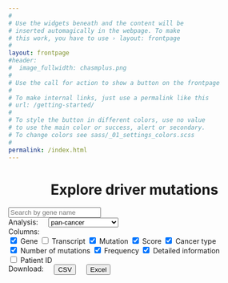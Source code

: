 ```yaml
---
#
# Use the widgets beneath and the content will be
# inserted automagically in the webpage. To make
# this work, you have to use › layout: frontpage
#
layout: frontpage
#header:
#  image_fullwidth: chasmplus.png
#
# Use the call for action to show a button on the frontpage
#
# To make internal links, just use a permalink like this
# url: /getting-started/
#
# To style the button in different colors, use no value
# to use the main color or success, alert or secondary.
# To change colors see sass/_01_settings_colors.scss
#
permalink: /index.html
---
```

<div style="text-align:center"><h1>Explore driver mutations</h1></div>

<div id="tabulator-controls" class="table-controls">
  <div class="medium-8" style="display:block;margin-left:auto;margin-right:auto;">
    <input name="name" id="geneSearch" type="text" placeholder="Search by gene name" class="form-control">
  </div>
</div>

<div id="bar-chart" class="medium-12 columns"> </div>
<div id="pie-chart" class="medium-6 columns"> </div>
<div id="violin-chart" class="medium-6 columns"> </div>

<div id="tabulator-controls" class="table-controls">
  <div class="medium-3 columns">
    <div style="float:left;">Analysis:</div>
    <select name="ctype" id="analysisDropdown" placeholder="Select an analysis" selected="pan-cancer">
      <option value="pan-cancer">pan-cancer</option>
      <option value="cancer type-specific">cancer type-specific</option>
    </select>
  </div>
  <div class="medium-5 columns" style="display:block;margin-left:auto;margin-right:auto;">
    Columns:<br>
    <div style="white-space: nowrap;display:inline"><input type="checkbox" name="Hugo_Symbol" checked> Gene</div>
    <div style="white-space: nowrap;display:inline"><input type="checkbox" name="Transcript_ID"> Transcript</div>
    <div style="white-space: nowrap;display:inline"><input type="checkbox" name="HGVSp_Short" checked> Mutation</div>
    <div style="white-space: nowrap;display:inline"><input type="checkbox" name="gwCHASMplus score" checked> Score</div>
    <div style="white-space: nowrap;display:inline"><input type="checkbox" name="cancer type" checked> Cancer type</div>
    <div style="white-space: nowrap;display:inline"><input type="checkbox" name="number of mutations" checked> Number of mutations</div>
    <div style="white-space: nowrap;display:inline"><input type="checkbox" name="frequency category" checked> Frequency</div>
    <div style="white-space: nowrap;display:inline"><input type="checkbox" name="url" checked> Detailed information</div>
    <div style="white-space: nowrap;display:inline"><input type="checkbox" name="Patient ID"> Patient ID</div>
  </div>
  <div class="medium-4 columns">
    Download:<br>
    <button type="button" name="csv-download">CSV</button>
    <button type="button" name="xlsx-download">Excel</button>
  </div>
</div>
<div id="example-table" class="medium-12 columns"></div>

